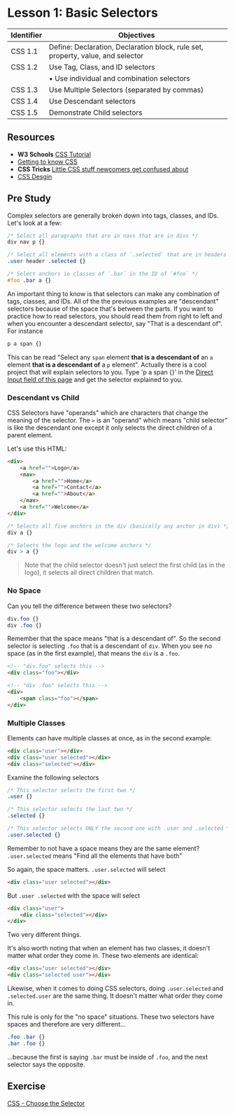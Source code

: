 # Lesson 1: Basic Selectors

Identifier   | Objectives
-------------|------------
CSS 1.1      | Define: Declaration, Declaration block, rule set, property, value, and selector
CSS 1.2      | Use Tag, Class, and ID selectors
             | &bull; Use individual and combination selectors
CSS 1.3      | Use Multiple Selectors (separated by commas)
CSS 1.4      | Use Descendant selectors
CSS 1.5      | Demonstrate Child selectors

## Resources
- __W3 Schools__ [CSS Tutorial](http://www.w3schools.com/css/default.asp)
- [Getting to know CSS](http://learn.shayhowe.com/html-css/getting-to-know-css/)
- __CSS Tricks__ [Little CSS stuff newcomers get confused about](http://css-tricks.com/little-css-stuff-newcomers-get-confused-about/ )
- [CSS Desgin](http://teacherjohn.com/ucscextension/cssdesign/ex02.html)

## Pre Study

Complex selectors are generally broken down into tags, classes, and IDs. Let's look at a few:

```css
/* Select all paragraphs that are in navs that are in divs */
div nav p {}

/* Select all elements with a class of `.selected` that are in headers that are in elements with a class of `.user` */
.user header .selected {}

/* Select anchors in classes of `.bar` in the ID of `#foo` */
#foo .bar a {}
```

An important thing to know is that selectors can make any combination of tags, classes, and IDs. All of the the previous examples are "descendant" selectors because of the space that's between the parts. If you want to practice how to read selectors, you should read them from right to left and when you encounter a descendant selector, say "That is a descendant of". For instance

```css
p a span {}
```

This can be read "Select any `span` element __that is a descendant of__ an `a` element __that is a descendant of__ a `p` element". Actually there is a cool project that will explain selectors to you. Type 'p a span {}' in the [Direct Input field of this page](http://tux.theopalgroup.com/cgi-bin/css3explainer/selectoracle.py) and get the selector explained to you.

### Descendant vs Child

CSS Selectors have "operands" which are characters that change the meaning of the selector. The `>` is an "operand" which means "child selector" is like the descendant one except it only selects the direct children of a parent element.

Let's use this HTML:

```html
<div>
	<a href="">Logo</a>
	<nav>
		<a href="">Home</a>
		<a href="">Contact</a>
		<a href="">About</a>
	</nav>
	<a href="">Welcome</a>
</div>
```

```css
/* Selects all five anchors in the div (basically any anchor in div) */
div a {}

/* Selects the logo and the welcome anchors */
div > a {}
```

> Note that the child selector doesn't just select the first child (as in the logo), it selects all direct children that match.

### No Space

Can you tell the difference between these two selectors?

```css
div.foo {}
div .foo {}
```

Remember that the space means "that is a descendant of". So the second selector is selecting `.foo` that is a descendant of `div`. When you see no space (as in the first example), that means the `div` is a `.foo`.

```html
<!-- "div.foo" selects this -->
<div class="foo"></div>

<!-- "div .foo" selects this -->
<div>
	<span class="foo"></span>
</div>
```

### Multiple Classes

Elements can have multiple classes at once, as in the second example:

```html
<div class="user"></div>
<div class="user selected"></div>
<div class="selected"></div>
```

Examine the following selectors

```css
/* This selector selects the first two */
.user {}

/* This selector selects the last two */
.selected {}

/* This selector selects ONLY the second one with .user and .selected */
.user.selected {}
```

Remember to not have a space means they are the same element? `.user.selected` means "Find all the elements that have both"

So again, the space matters. `.user.selected` will select

```html
<div class="user selected"></div>
```

But `.user .selected` with the space will select

```html
<div class="user">
	<div class="selected"></div>
</div>
```

Two very different things.

It's also worth noting that when an element has two classes, it doesn't matter what order they come in. These two elements are identical:

```html
<div class="user selected"></div>
<div class="selected user"></div>
```

Likewise, when it comes to doing CSS selectors, doing `.user.selected` and `.selected.user` are the same thing. It doesn't matter what order they come in. 

This rule is only for the "no space" situations. These two selectors have spaces and therefore are very different...

```css
.foo .bar {}
.bar .foo {}
```

...because the first is saying `.bar` must be inside of `.foo`, and the next selector says the opposite.

## Exercise
[CSS - Choose the Selector](https://github.com/RockitBootcamp/Phoenix/tree/master/Projects/CSS%20Choose%20the%20Selector)
